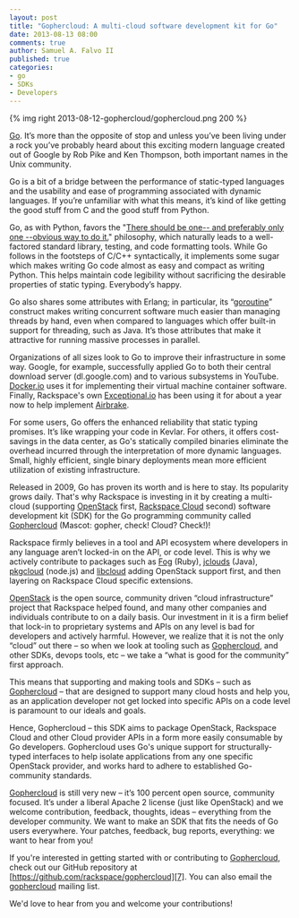 ```yaml
---
layout: post
title: "Gophercloud: A multi-cloud software development kit for Go"
date: 2013-08-13 08:00
comments: true
author: Samuel A. Falvo II
published: true
categories: 
- go
- SDKs
- Developers
---
```

{% img right 2013-08-12-gophercloud/gophercloud.png 200 %}

[Go][1]. It’s more than the opposite of stop and unless you’ve been living under a rock you’ve probably heard about this exciting modern language created out of Google by Rob Pike and Ken Thompson, both important names in the Unix community.

Go is a bit of a bridge between the performance of static-typed languages and the usability and ease of programming associated with dynamic languages. If you’re unfamiliar with what this means, it’s kind of like getting the good stuff from C and the good stuff from Python.<!-- more -->

Go, as with Python, favors the "[There should be one-- and preferably only one --obvious way to do it.][2]" philosophy, which naturally leads to a well-factored standard library, testing, and code formatting tools. While Go follows in the footsteps of C/C++ syntactically, it implements some sugar which makes writing Go code almost as easy and compact as writing Python. This helps maintain code legibility without sacrificing the desirable properties of static typing. Everybody’s happy.

Go also shares some attributes with Erlang; in particular, its “[goroutine][3]” construct makes writing concurrent software much easier than managing threads by hand, even when compared to languages which offer built-in support for threading, such as Java. It’s those attributes that make it attractive for running massive processes in parallel.

Organizations of all sizes look to Go to improve their infrastructure in some way. Google, for example, successfully applied Go to both their central download server (dl.google.com) and to various subsystems in YouTube. [Docker.io][4] uses it for implementing their virtual machine container software. Finally, Rackspace's own [Exceptional.io][5] has been using it for about a year now to help implement [Airbrake][6].

For some users, Go offers the enhanced reliability that static typing promises. It’s like wrapping your code in Kevlar. For others, it offers cost-savings in the data center, as Go's statically compiled binaries eliminate the overhead incurred through the interpretation of more dynamic languages.  Small, highly efficient, single binary deployments mean more efficient utilization of existing infrastructure.

Released in 2009, Go has proven its worth and is here to stay.  Its
popularity grows daily. That's why Rackspace is investing in it by
creating a multi-cloud (supporting [OpenStack][8] first, [Rackspace Cloud][9] second) software development kit (SDK) for the Go programming community
called [Gophercloud][7] (Mascot: gopher, check! Cloud? Check!)!

Rackspace firmly believes in a tool and API ecosystem where developers in any language aren’t locked-in on the API, or code level. This is why we actively contribute to packages such as [Fog][10] (Ruby), [jclouds][11] (Java), [pkgcloud][12] (node.js) and [libcloud][13] adding OpenStack support first, and then layering on Rackspace Cloud specific extensions.

[OpenStack][8] is the open source, community driven “cloud infrastructure” project that Rackspace helped found, and many other companies and individuals contribute to on a daily basis. Our investment in it is a firm belief that lock-in to proprietary systems and APIs on any level is bad for developers and actively harmful. However, we realize that it is not the only “cloud” out there – so when we look at tooling such as [Gophercloud][7], and other SDKs, devops tools, etc – we take a “what is good for the community” first approach. 

This means that supporting and making tools and SDKs – such as [Gophercloud][7] – that are designed to support many cloud hosts and help you, as an application developer not get locked into specific APIs on a code level is paramount to our ideals and goals.

Hence, Gophercloud – this SDK aims to package OpenStack, Rackspace Cloud and other Cloud provider APIs in a form more easily consumable by Go developers. Gophercloud uses Go's unique support for structurally-typed interfaces to help isolate applications from any one specific OpenStack provider, and works hard to adhere to established Go-community standards.


[Gophercloud][7] is still very new – it’s 100 percent open source, community focused. It’s under a liberal Apache 2 license (just like OpenStack) and we welcome contribution, feedback, thoughts, ideas – everything from the developer community. We want to make an SDK that fits the needs of Go users everywhere. Your patches, feedback, bug reports, everything: we want to hear from you!

If you're interested in getting started with or contributing to [Gophercloud][7], check out our GitHub repository at [https://github.com/rackspace/gophercloud][7]. You can also email the [gophercloud][14] mailing list.

We'd love to hear from you and welcome your contributions!

[1]: http://golang.org/
[2]: http://www.python.org/dev/peps/pep-0020/
[3]: https://gobyexample.com/goroutines
[4]: http://www.docker.io/
[5]: http://www.exceptional.io/
[6]: https://airbrake.io/pages/home
[7]: https://github.com/rackspace/gophercloud
[8]: http://www.openstack.org/
[9]: http://www.rackspace.com/cloud/
[10]: http://fog.io/
[11]: http://jclouds.incubator.apache.org/
[12]: https://github.com/nodejitsu/pkgcloud
[13]: http://libcloud.apache.org/
[14]: https://groups.google.com/forum/#!forum/gophercloud-dev
